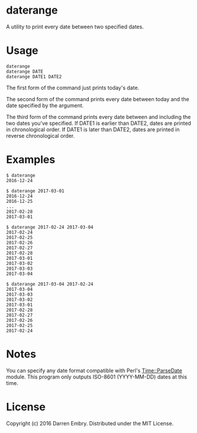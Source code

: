 daterange
=========

A utility to print every date between two specified dates.

Usage
=====

    daterange
    daterange DATE
	daterange DATE1 DATE2
	
The first form of the command just prints today's date.

The second form of the command prints every date between today and the
date specified by the argument.

The third form of the command prints every date between and including
the two dates you've specified.  If DATE1 is earlier than DATE2, dates
are printed in chronological order.  If DATE1 is later than DATE2,
dates are printed in reverse chronological order.

Examples
========

    $ daterange
	2016-12-24
	
	$ daterange 2017-03-01
	2016-12-24
	2016-12-25
	...
	2017-02-28
	2017-03-01
	
	$ daterange 2017-02-24 2017-03-04
	2017-02-24
	2017-02-25
	2017-02-26
	2017-02-27
	2017-02-28
	2017-03-01
	2017-03-02
	2017-03-03
	2017-03-04
	
	$ daterange 2017-03-04 2017-02-24
	2017-03-04
	2017-03-03
	2017-03-02
	2017-03-01
	2017-02-28
	2017-02-27
	2017-02-26
	2017-02-25
	2017-02-24

Notes
=====

You can specify any date format compatible with Perl's
[Time::ParseDate](http://search.cpan.org/~muir/Time-modules/lib/Time/ParseDate.pm)
module.  This program only outputs ISO-8601 (YYYY-MM-DD) dates at this
time.

License
=======

Copyright (c) 2016 Darren Embry.  Distributed under the MIT License.

